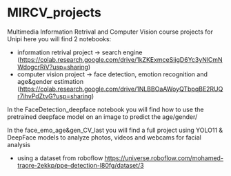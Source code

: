 # MIRCV_projects
Multimedia Information Retrival and Computer Vision course projects for Unipi
here you will find 2 notebooks:
- information retrival project -> search engine    (https://colab.research.google.com/drive/1kZKExmceSiigD6Yc3yNlCmNWdogcrRiV?usp=sharing)
- computer vision project -> face detection, emotion recognition and age&gender estimation (https://colab.research.google.com/drive/1NLBBOaAWoyQTbpqBE2RUQr7ihvPdZtvG?usp=sharing)



In the FaceDetection_deepface notebook you will find how to use the pretrained deepface model on an image to predict the age/gender/ 

In the face_emo_age&gen_CV_last you will find a full project using YOLO11 & DeepFace models to analyze photos, videos and webcams for facial analysis
- using a dataset from roboflow https://universe.roboflow.com/mohamed-traore-2ekkp/ppe-detection-l80fg/dataset/3





